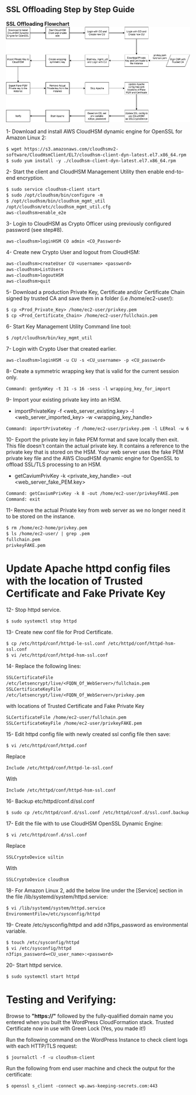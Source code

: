## SSL Offloading Step by Step Guide

**SSL Offloading Flowchart**
![SSL Offloading Flowchart](img/SSL_Offloading_Flowchart.png)


1- Download and install  AWS CloudHSM dynamic engine for OpenSSL for Amazon Linux 2:
```
$ wget https://s3.amazonaws.com/cloudhsmv2-software/CloudHsmClient/EL7/cloudhsm-client-dyn-latest.el7.x86_64.rpm
$ sudo yum install -y ./cloudhsm-client-dyn-latest.el7.x86_64.rpm
```
2- Start the client and CloudHSM Management Utility then enable end-to-end encryption.
```
$ sudo service cloudhsm-client start
$ sudo /opt/cloudhsm/bin/configure -m
$ /opt/cloudhsm/bin/cloudhsm_mgmt_util /opt/cloudhsm/etc/cloudhsm_mgmt_util.cfg
aws-cloudhsm>enable_e2e
```
3- Login to CloudHSM as Crypto Officer using previously configured password (see step#8).
```
aws-cloudhsm>loginHSM CO admin <CO_Password>
```
4- Create new Crypto User and logout from CloudHSM:
```
aws-cloudhsm>createUser CU <username> <password> 
aws-cloudhsm>ListUsers
aws-cloudhsm>logoutHSM
aws-cloudhsm>quit
```

5- Download a production Private Key, Certificate and/or Certificate Chain signed by trusted CA and save them in a folder (i.e /home/ec2-user/):
```
$ cp <Prod_Private_Key> /home/ec2-user/privkey.pem
$ cp <Prod_Certificate_Chain> /home/ec2-user/fullchain.pem
```

6- Start Key Management Utility Command line tool:
```
$ /opt/cloudhsm/bin/key_mgmt_util
```
7- Login with Crypto User that created earlier.
```
aws-cloudhsm>loginHSM -u CU -s <CU_username> -p <CU_password>
```

8- Create a symmetric wrapping key that is valid for the current session only.
```
Command: genSymKey -t 31 -s 16 -sess -l wrapping_key_for_import
```
9- Import your existing private key into an HSM.
- importPrivateKey -f <web_server_existing.key> -l <web_server_imported_key> -w <wrapping_key_handle>
```
Command: importPrivateKey -f /home/ec2-user/privkey.pem -l LEReal -w 6
```

10- Export the private key in fake PEM format and save locally then exit. This file doesn't contain the actual private key. It contains a reference to the private key that is stored on the HSM. Your web server uses the fake PEM private key file and the AWS CloudHSM dynamic
engine for OpenSSL to offload SSL/TLS processing to an HSM.
- getCaviumPrivKey -k <private_key_handle> -out <web_server_fake_PEM.key>
```
Command: getCaviumPrivKey -k 8 -out /home/ec2-user/privkeyFAKE.pem
Command: exit
```
11- Remove the actual Private key from web server as we no longer need it to be stored on the instance.
```
$ rm /home/ec2-home/privkey.pem
$ ls /home/ec2-user/ | grep .pem
fullchain.pem
privkeyFAKE.pem
```

# Update Apache httpd config files with the location of Trusted Certificate and Fake Private Key

12- Stop httpd service.
```
$ sudo systemctl stop httpd
```
13- Create new conf file for Prod Certificate.
```
$ cp /etc/httpd/conf/httpd-le-ssl.conf /etc/httpd/conf/httpd-hsm-ssl.conf
$ vi /etc/httpd/conf/httpd-hsm-ssl.conf
```
14- Replace the following lines:
```
SSLCertificateFile /etc/letsencrypt/live/<FQDN_Of_WebServer>/fullchain.pem
SSLCertificateKeyFile /etc/letsencrypt/live/<FQDN_Of_WebServer>/privkey.pem
```
with locations of Trusted Certificate and Fake Private Key
```
SLCertificateFile /home/ec2-user/fullchain.pem
SSLCertificateKeyFile /home/ec2-user/privkeyFAKE.pem
```
15- Edit httpd config file with newly created ssl config file then save:
```
$ vi /etc/httpd/conf/httpd.conf
```
Replace
```
Include /etc/httpd/conf/httpd-le-ssl.conf
```
With
```
Include /etc/httpd/conf/httpd-hsm-ssl.conf
```
16- Backup etc/httpd/conf.d/ssl.conf 
```
$ sudo cp /etc/httpd/conf.d/ssl.conf /etc/httpd/conf.d/ssl.conf.backup
```
17- Edit the file with to use CloudHSM OpenSSL Dynamic Engine:
```
$ vi /etc/httpd/conf.d/ssl.conf
```
Replace
```
SSLCryptoDevice uiltin
```
With
```
SSLCryptoDevice cloudhsm
```
18- For Amazon Linux 2, add the below line under the [Service] section in the file /lib/systemd/system/httpd.service: 
```
$ vi /lib/systemd/system/httpd.service
EnvironmentFile=/etc/sysconfig/httpd
```
19- Create /etc/sysconfig/httpd and add n3fips_password as environmental variable.
```
$ touch /etc/sysconfig/httpd
$ vi /etc/sysconfig/httpd
n3fips_password=<CU_user_name>:<password>
```
20- Start httpd service.
```
$ sudo systemctl start httpd
```

# Testing and Verifying:
Browse to **"https://"** followed by the fully-qualified domain name you entered when you built the WordPress CloudFormation stack.
Trusted Certificate now in use with Green Lock (Yes, you made it!)

Run the following command on the WordPress Instance to check client logs with each HTTP/TLS request:
```
$ journalctl -f -u cloudhsm-client
```
Run the following from end user machine and check the output for the certificate:
```
$ openssl s_client -connect wp.aws-keeping-secrets.com:443
```
